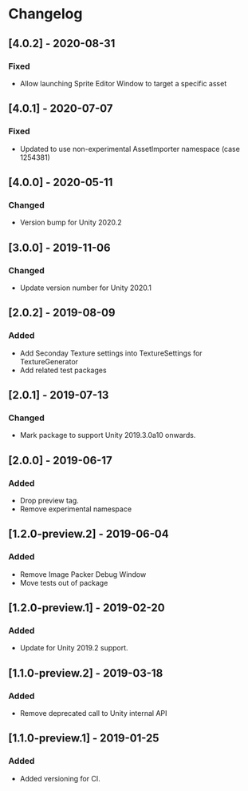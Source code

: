 # Changelog

## [4.0.2] - 2020-08-31
### Fixed
- Allow launching Sprite Editor Window to target a specific asset

## [4.0.1] - 2020-07-07
### Fixed
- Updated to use non-experimental AssetImporter namespace (case 1254381)

## [4.0.0] - 2020-05-11
### Changed
- Version bump for Unity 2020.2

## [3.0.0] - 2019-11-06
### Changed
- Update version number for Unity 2020.1

## [2.0.2] - 2019-08-09
### Added
- Add Seconday Texture settings into TextureSettings for TextureGenerator
- Add related test packages

## [2.0.1] - 2019-07-13
### Changed
- Mark package to support Unity 2019.3.0a10 onwards.

## [2.0.0] - 2019-06-17
### Added
- Drop preview tag.
- Remove experimental namespace

## [1.2.0-preview.2] - 2019-06-04
### Added
- Remove Image Packer Debug Window
- Move tests out of package

## [1.2.0-preview.1] - 2019-02-20
### Added
- Update for Unity 2019.2 support.

## [1.1.0-preview.2] - 2019-03-18
### Added
- Remove deprecated call to Unity internal API

## [1.1.0-preview.1] - 2019-01-25
### Added
- Added versioning for CI.